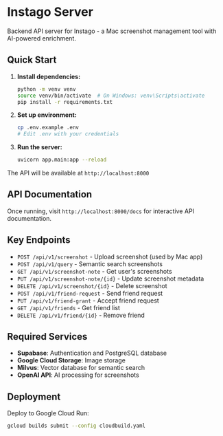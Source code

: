 # Instago Server

Backend API server for Instago - a Mac screenshot management tool with AI-powered enrichment.

## Quick Start

1. **Install dependencies:**
   ```bash
   python -m venv venv
   source venv/bin/activate  # On Windows: venv\Scripts\activate
   pip install -r requirements.txt
   ```

2. **Set up environment:**
   ```bash
   cp .env.example .env
   # Edit .env with your credentials
   ```

3. **Run the server:**
   ```bash
   uvicorn app.main:app --reload
   ```

The API will be available at `http://localhost:8000`

## API Documentation

Once running, visit `http://localhost:8000/docs` for interactive API documentation.

## Key Endpoints

- `POST /api/v1/screenshot` - Upload screenshot (used by Mac app)
- `POST /api/v1/query` - Semantic search screenshots
- `GET /api/v1/screenshot-note` - Get user's screenshots
- `PUT /api/v1/screenshot-note/{id}` - Update screenshot metadata
- `DELETE /api/v1/screenshot/{id}` - Delete screenshot
- `POST /api/v1/friend-request` - Send friend request
- `PUT /api/v1/friend-grant` - Accept friend request
- `GET /api/v1/friends` - Get friend list
- `DELETE /api/v1/friend/{id}` - Remove friend

## Required Services

- **Supabase**: Authentication and PostgreSQL database
- **Google Cloud Storage**: Image storage
- **Milvus**: Vector database for semantic search
- **OpenAI API**: AI processing for screenshots

## Deployment

Deploy to Google Cloud Run:
```bash
gcloud builds submit --config cloudbuild.yaml
```